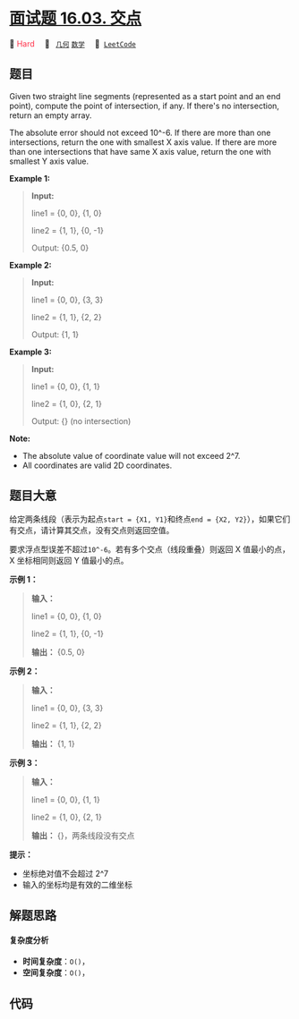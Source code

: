 # [面试题 16.03. 交点](https://leetcode.cn/problems/intersection-lcci)

🔴 <font color=#ff334b>Hard</font>&emsp; 🔖&ensp; [`几何`](/outline/tag/geometry.md) [`数学`](/outline/tag/math.md)&emsp; 🔗&ensp;[`LeetCode`](https://leetcode.cn/problems/intersection-lcci)

## 题目

Given two straight line segments (represented as a start point and an end
point), compute the point of intersection, if any. If there's no intersection,
return an empty array.

The absolute error should not exceed 10^-6. If there are more than one
intersections, return the one with smallest X axis value. If there are more
than one intersections that have same X axis value, return the one with
smallest Y axis value.

**Example 1:**

> 
> 
> 
> 
> 
> **Input:**
> 
> line1 = {0, 0}, {1, 0}
> 
> line2 = {1, 1}, {0, -1}
> 
> Output: {0.5, 0}

**Example 2:**

> 
> 
> 
> 
> 
> **Input:**
> 
> line1 = {0, 0}, {3, 3}
> 
> line2 = {1, 1}, {2, 2}
> 
> Output: {1, 1}

**Example 3:**

> 
> 
> 
> 
> 
> **Input:**
> 
> line1 = {0, 0}, {1, 1}
> 
> line2 = {1, 0}, {2, 1}
> 
> Output: {}  (no intersection)
> 
> 

**Note:**

  * The absolute value of coordinate value will not exceed 2^7.
  * All coordinates are valid 2D coordinates.


## 题目大意

给定两条线段（表示为起点`start = {X1, Y1}`和终点`end = {X2, Y2}`），如果它们有交点，请计算其交点，没有交点则返回空值。

要求浮点型误差不超过`10^-6`。若有多个交点（线段重叠）则返回 X 值最小的点，X 坐标相同则返回 Y 值最小的点。



**示例 1：**

> 
> 
> 
> 
> 
> **输入：**
> 
> line1 = {0, 0}, {1, 0}
> 
> line2 = {1, 1}, {0, -1}
> 
> **输出：** {0.5, 0}
> 
> 

**示例 2：**

> 
> 
> 
> 
> 
> **输入：**
> 
> line1 = {0, 0}, {3, 3}
> 
> line2 = {1, 1}, {2, 2}
> 
> **输出：** {1, 1}
> 
> 

**示例 3：**

> 
> 
> 
> 
> 
> **输入：**
> 
> line1 = {0, 0}, {1, 1}
> 
> line2 = {1, 0}, {2, 1}
> 
> **输出：** {}，两条线段没有交点
> 
> 



**提示：**

  * 坐标绝对值不会超过 2^7
  * 输入的坐标均是有效的二维坐标


## 解题思路

#### 复杂度分析

- **时间复杂度**：`O()`，
- **空间复杂度**：`O()`，

## 代码

```javascript

```